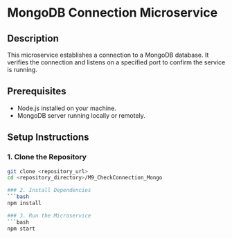 # MongoDB Connection Microservice

## Description
This microservice establishes a connection to a MongoDB database. It verifies the connection and listens on a specified port to confirm the service is running.

## Prerequisites
- Node.js installed on your machine.
- MongoDB server running locally or remotely.

## Setup Instructions

### 1. Clone the Repository
```bash
git clone <repository_url>
cd <repository_directory>/M9_CheckConnection_Mongo

### 2. Install Dependencies
```bash
npm install

### 3. Run the Microservice
```bash
npm start
